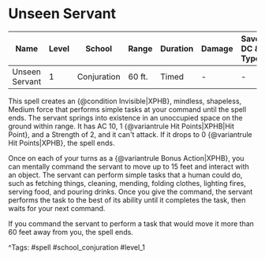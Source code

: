 # Unseen Servant

| Name | Level | School | Range | Duration | Damage | Save DC & Type |
|------|-------|--------|-------|----------|--------|----------------|
| Unseen Servant | 1 | Conjuration | 60 ft. | Timed | - | - |

This spell creates an {@condition Invisible|XPHB}, mindless, shapeless, Medium force that performs simple tasks at your command until the spell ends. The servant springs into existence in an unoccupied space on the ground within range. It has AC 10, 1 {@variantrule Hit Points|XPHB|Hit Point}, and a Strength of 2, and it can't attack. If it drops to 0 {@variantrule Hit Points|XPHB}, the spell ends.

Once on each of your turns as a {@variantrule Bonus Action|XPHB}, you can mentally command the servant to move up to 15 feet and interact with an object. The servant can perform simple tasks that a human could do, such as fetching things, cleaning, mending, folding clothes, lighting fires, serving food, and pouring drinks. Once you give the command, the servant performs the task to the best of its ability until it completes the task, then waits for your next command.

If you command the servant to perform a task that would move it more than 60 feet away from you, the spell ends.

^Tags: #spell #school_conjuration #level_1